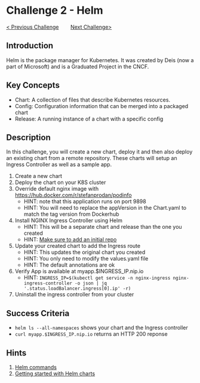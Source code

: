 # Challenge 2 - Helm

[< Previous Challenge](./01-setup.md)&nbsp;&nbsp;&nbsp;&nbsp;&nbsp;&nbsp;&nbsp;&nbsp;[Next Challenge>](./03-resiliency.md)

## Introduction

Helm is the package manager for Kubernetes.  It was created by Deis (now a part of Microsoft) and is a Graduated Project in the CNCF.

## Key Concepts

- Chart:  A collection of files that describe Kubernetes resources.
- Config: Configuration information that can be merged into a packaged chart
- Release:  A running instance of a chart with a specific config

## Description

In this challenge, you will create a new chart, deploy it and then also deploy an existing chart from a remote repository.  These charts will setup an Ingress Controller as well as a sample app.

1. Create a new chart
1. Deploy the chart on your K8S cluster
1. Override default nginx image with https://hub.docker.com/r/stefanprodan/podinfo
   - HINT: note that this application runs on port 9898
   - HINT: You will need to replace the appVersion in the Chart.yaml to match the tag version from Dockerhub
1. Install NGINX Ingress Controller using Helm
   - HINT: This will be a separate chart and release than the one you created
   - HINT: [Make sure to add an initial repo](https://helm.sh/docs/intro/quickstart/#initialize-a-helm-chart-repository)
1. Update your created chart to add the Ingress route
   - HINT: This updates the original chart you created
   - HINT: You only need to modify the values.yaml file
   - HINT: The default annotations are ok
1. Verify App is available at myapp.$INGRESS_IP.nip.io
   - HINT: `INGRESS_IP=$(kubectl get service -n nginx-ingress nginx-ingress-controller -o json | jq '.status.loadBalancer.ingress[0].ip' -r)`
1. Uninstall the ingress controller from your cluster


## Success Criteria

* `helm ls --all-namespaces` shows your chart and the Ingress controller
* `curl myapp.$INGRESS_IP.nip.io` returns an HTTP 200 reponse

## Hints

1. [Helm commands](https://helm.sh/docs/helm/)
1. [Getting started with Helm charts](https://helm.sh/docs/chart_template_guide/getting_started/)

